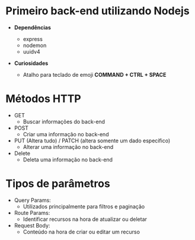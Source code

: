 # Primeiro back-end utilizando Nodejs

- **Dependências**

  - express
  - nodemon
  - uuidv4

- **Curiosidades**
  - Atalho para teclado de emoji **COMMAND + CTRL + SPACE**

# Métodos HTTP

- GET
  - Buscar informações do back-end
- POST
  - Criar uma informação no back-end
- PUT (Altera tudo) / PATCH (altera somente um dado específico)
  - Alterar uma informação no back-end
- Delete
  - Deleta uma informação no back-end

# Tipos de parâmetros

- Query Params:
  - Utilizados principalmente para filtros e paginação
- Route Params:
  - Identificar recursos na hora de atualizar ou deletar
- Request Body:
  - Conteúdo na hora de criar ou editar um recurso
